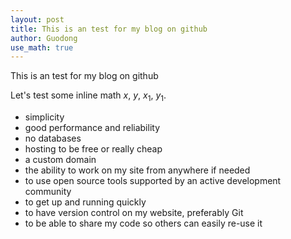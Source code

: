 ```yaml
---
layout: post
title: This is an test for my blog on github
author: Guodong
use_math: true
---
```

This is an test for my blog on github

Let's test some inline math $x$, $y$, $x_1$, $y_1$.


* simplicity
* good performance and reliability
* no databases
* hosting to be free or really cheap
* a custom domain
* the ability to work on my site from anywhere if needed
* to use open source tools supported by an active development community
* to get up and running quickly
* to have version control on my website, preferably Git
* to be able to share my code so others can easily re-use it

